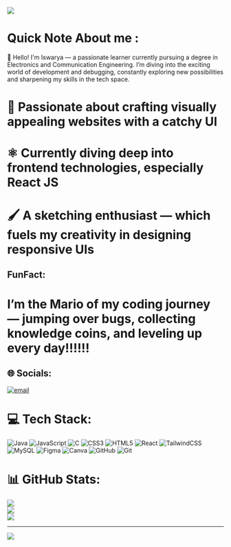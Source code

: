 <img src="https://user-images.githubusercontent.com/74038190/225813708-98b745f2-7d22-48cf-9150-083f1b00d6c9.gif"/>

 # Quick Note About me :
👋 Hello! I'm Iswarya — a passionate learner currently pursuing a degree in Electronics and Communication Engineering. I’m diving into the exciting world of development and debugging, constantly exploring new possibilities and sharpening my skills in the tech space.

<h1>🎨 Passionate about crafting visually appealing websites with a catchy UI </h1>
<h1>⚛️ Currently diving deep into frontend technologies, especially React JS</h1>
<h1>🖌️ A sketching enthusiast — which fuels my creativity in designing responsive UIs</h1>

## FunFact: 
<h1>I’m the Mario of my coding journey — jumping over bugs, collecting knowledge coins, and leveling up every day!!!!!!</h1>

## 🌐 Socials:
[![email](https://img.shields.io/badge/Email-D14836?logo=gmail&logoColor=white)](mailto:iswarya83p@gmail.com) 

# 💻 Tech Stack:
![Java](https://img.shields.io/badge/java-%23ED8B00.svg?style=for-the-badge&logo=openjdk&logoColor=white) ![JavaScript](https://img.shields.io/badge/javascript-%23323330.svg?style=for-the-badge&logo=javascript&logoColor=%23F7DF1E) ![C](https://img.shields.io/badge/c-%2300599C.svg?style=for-the-badge&logo=c&logoColor=white) ![CSS3](https://img.shields.io/badge/css3-%231572B6.svg?style=for-the-badge&logo=css3&logoColor=white) ![HTML5](https://img.shields.io/badge/html5-%23E34F26.svg?style=for-the-badge&logo=html5&logoColor=white) ![React](https://img.shields.io/badge/react-%2320232a.svg?style=for-the-badge&logo=react&logoColor=%2361DAFB) ![TailwindCSS](https://img.shields.io/badge/tailwindcss-%2338B2AC.svg?style=for-the-badge&logo=tailwind-css&logoColor=white) ![MySQL](https://img.shields.io/badge/mysql-4479A1.svg?style=for-the-badge&logo=mysql&logoColor=white) ![Figma](https://img.shields.io/badge/figma-%23F24E1E.svg?style=for-the-badge&logo=figma&logoColor=white) ![Canva](https://img.shields.io/badge/Canva-%2300C4CC.svg?style=for-the-badge&logo=Canva&logoColor=white) ![GitHub](https://img.shields.io/badge/github-%23121011.svg?style=for-the-badge&logo=github&logoColor=white) ![Git](https://img.shields.io/badge/git-%23F05033.svg?style=for-the-badge&logo=git&logoColor=white)
# 📊 GitHub Stats:
![](https://github-readme-stats.vercel.app/api?username=ISWARYA-hash8&theme=rose_pine&hide_border=false&include_all_commits=false&count_private=false)<br/>
![](https://nirzak-streak-stats.vercel.app/?user=ISWARYA-hash8&theme=rose_pine&hide_border=false)<br/>
![](https://github-readme-stats.vercel.app/api/top-langs/?username=ISWARYA-hash8&theme=rose_pine&hide_border=false&include_all_commits=false&count_private=false&layout=compact)




---
[![](https://visitcount.itsvg.in/api?id=ISWARYA-hash8&icon=5&color=1)](https://visitcount.itsvg.in)

<!-- Proudly created with GPRM ( https://gprm.itsvg.in ) -->
